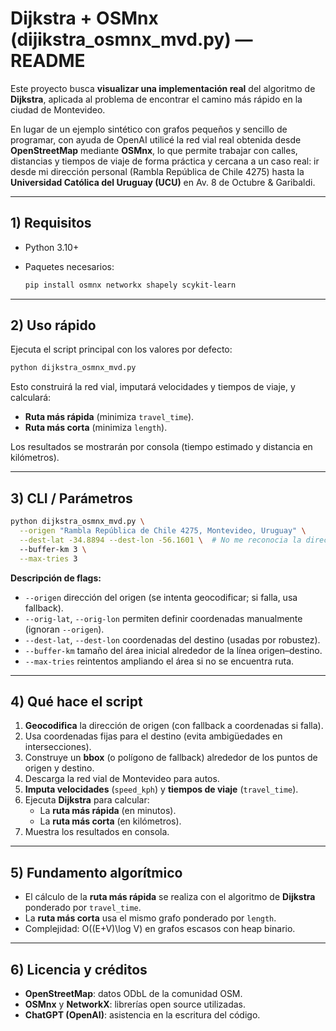 # Dijkstra + OSMnx (dijikstra_osmnx_mvd.py) — README

Este proyecto busca **visualizar una implementación real** del algoritmo de **Dijkstra**, aplicada al problema de encontrar el camino más rápido en la ciudad de Montevideo.

En lugar de un ejemplo sintético con grafos pequeños y sencillo de programar, con ayuda de OpenAI utilicé la red vial real obtenida desde **OpenStreetMap** mediante **OSMnx**, lo que permite trabajar con calles, distancias y tiempos de viaje de forma práctica y cercana a un caso real: ir desde mi dirección personal (Rambla República de Chile 4275) hasta la **Universidad Católica del Uruguay (UCU)** en Av. 8 de Octubre & Garibaldi.

---

## 1) Requisitos

* Python 3.10+
* Paquetes necesarios:

  ```bash
  pip install osmnx networkx shapely scykit-learn
  ```

---

## 2) Uso rápido

Ejecuta el script principal con los valores por defecto:

```bash
python dijkstra_osmnx_mvd.py
```

Esto construirá la red vial, imputará velocidades y tiempos de viaje, y calculará:

* **Ruta más rápida** (minimiza `travel_time`).
* **Ruta más corta** (minimiza `length`).

Los resultados se mostrarán por consola (tiempo estimado y distancia en kilómetros).

---

## 3) CLI / Parámetros

```bash
python dijkstra_osmnx_mvd.py \
  --origen "Rambla República de Chile 4275, Montevideo, Uruguay" \
  --dest-lat -34.8894 --dest-lon -56.1601 \  # No me reconocia la dirección de la católica, use directamente lat-lon
  --buffer-km 3 \
  --max-tries 3
```

**Descripción de flags:**

* `--origen` dirección del origen (se intenta geocodificar; si falla, usa fallback).
* `--orig-lat`, `--orig-lon` permiten definir coordenadas manualmente (ignoran `--origen`).
* `--dest-lat`, `--dest-lon` coordenadas del destino (usadas por robustez).
* `--buffer-km` tamaño del área inicial alrededor de la línea origen–destino.
* `--max-tries` reintentos ampliando el área si no se encuentra ruta.

---

## 4) Qué hace el script

1. **Geocodifica** la dirección de origen (con fallback a coordenadas si falla).
2. Usa coordenadas fijas para el destino (evita ambigüedades en intersecciones).
3. Construye un **bbox** (o polígono de fallback) alrededor de los puntos de origen y destino.
4. Descarga la red vial de Montevideo para autos.
5. **Imputa velocidades** (`speed_kph`) y **tiempos de viaje** (`travel_time`).
6. Ejecuta **Dijkstra** para calcular:
   * La **ruta más rápida** (en minutos).
   * La **ruta más corta** (en kilómetros).
7. Muestra los resultados en consola.

---

## 5) Fundamento algorítmico

* El cálculo de la **ruta más rápida** se realiza con el algoritmo de **Dijkstra** ponderado por `travel_time`.
* La **ruta más corta** usa el mismo grafo ponderado por `length`.
* Complejidad: O((E+V)\log V) en grafos escasos con heap binario.

---

## 6) Licencia y créditos

* **OpenStreetMap**: datos ODbL de la comunidad OSM.
* **OSMnx** y **NetworkX**: librerías open source utilizadas.
* **ChatGPT (OpenAI)**: asistencia en la escritura del código.